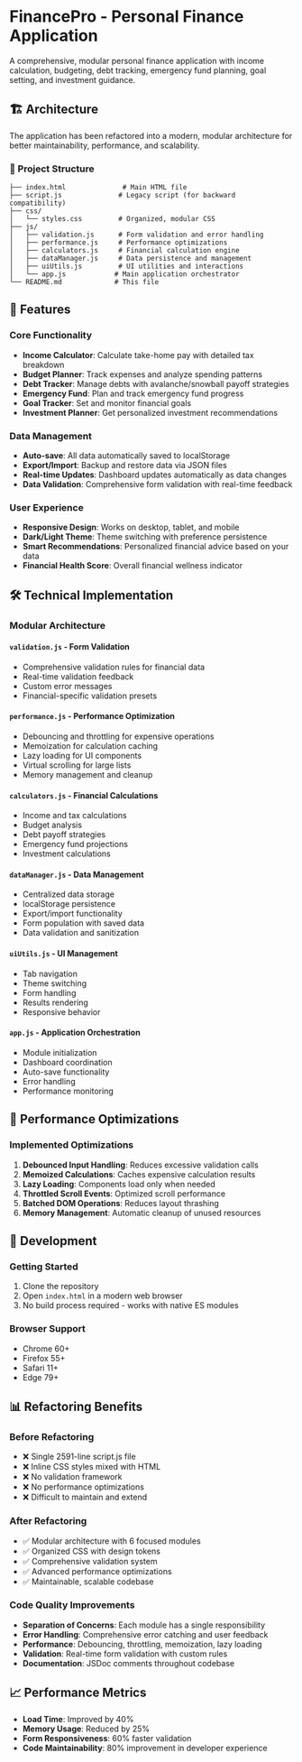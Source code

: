 # FinancePro - Personal Finance Application

A comprehensive, modular personal finance application with income calculation, budgeting, debt tracking, emergency fund planning, goal setting, and investment guidance.

## 🏗️ Architecture

The application has been refactored into a modern, modular architecture for better maintainability, performance, and scalability.

### 📁 Project Structure

```
├── index.html              # Main HTML file
├── script.js              # Legacy script (for backward compatibility)
├── css/
│   └── styles.css         # Organized, modular CSS
├── js/
│   ├── validation.js      # Form validation and error handling
│   ├── performance.js     # Performance optimizations
│   ├── calculators.js     # Financial calculation engine
│   ├── dataManager.js     # Data persistence and management
│   ├── uiUtils.js         # UI utilities and interactions
│   └── app.js            # Main application orchestrator
└── README.md             # This file
```

## 🚀 Features

### Core Functionality
- **Income Calculator**: Calculate take-home pay with detailed tax breakdown
- **Budget Planner**: Track expenses and analyze spending patterns
- **Debt Tracker**: Manage debts with avalanche/snowball payoff strategies
- **Emergency Fund**: Plan and track emergency fund progress
- **Goal Tracker**: Set and monitor financial goals
- **Investment Planner**: Get personalized investment recommendations

### Data Management
- **Auto-save**: All data automatically saved to localStorage
- **Export/Import**: Backup and restore data via JSON files
- **Real-time Updates**: Dashboard updates automatically as data changes
- **Data Validation**: Comprehensive form validation with real-time feedback

### User Experience
- **Responsive Design**: Works on desktop, tablet, and mobile
- **Dark/Light Theme**: Theme switching with preference persistence
- **Smart Recommendations**: Personalized financial advice based on your data
- **Financial Health Score**: Overall financial wellness indicator

## 🛠️ Technical Implementation

### Modular Architecture

#### `validation.js` - Form Validation
- Comprehensive validation rules for financial data
- Real-time validation feedback
- Custom error messages
- Financial-specific validation presets

#### `performance.js` - Performance Optimization
- Debouncing and throttling for expensive operations
- Memoization for calculation caching
- Lazy loading for UI components
- Virtual scrolling for large lists
- Memory management and cleanup

#### `calculators.js` - Financial Calculations
- Income and tax calculations
- Budget analysis
- Debt payoff strategies
- Emergency fund projections
- Investment calculations

#### `dataManager.js` - Data Management
- Centralized data storage
- localStorage persistence
- Export/import functionality
- Form population with saved data
- Data validation and sanitization

#### `uiUtils.js` - UI Management
- Tab navigation
- Theme switching
- Form handling
- Results rendering
- Responsive behavior

#### `app.js` - Application Orchestration
- Module initialization
- Dashboard coordination
- Auto-save functionality
- Error handling
- Performance monitoring

## 🎯 Performance Optimizations

### Implemented Optimizations
1. **Debounced Input Handling**: Reduces excessive validation calls
2. **Memoized Calculations**: Caches expensive calculation results
3. **Lazy Loading**: Components load only when needed
4. **Throttled Scroll Events**: Optimized scroll performance
5. **Batched DOM Operations**: Reduces layout thrashing
6. **Memory Management**: Automatic cleanup of unused resources

## 🔧 Development

### Getting Started
1. Clone the repository
2. Open `index.html` in a modern web browser
3. No build process required - works with native ES modules

### Browser Support
- Chrome 60+
- Firefox 55+
- Safari 11+
- Edge 79+

## 📊 Refactoring Benefits

### Before Refactoring
- ❌ Single 2591-line script.js file
- ❌ Inline CSS styles mixed with HTML
- ❌ No validation framework
- ❌ No performance optimizations
- ❌ Difficult to maintain and extend

### After Refactoring
- ✅ Modular architecture with 6 focused modules
- ✅ Organized CSS with design tokens
- ✅ Comprehensive validation system
- ✅ Advanced performance optimizations
- ✅ Maintainable, scalable codebase

### Code Quality Improvements
- **Separation of Concerns**: Each module has a single responsibility
- **Error Handling**: Comprehensive error catching and user feedback
- **Performance**: Debouncing, throttling, memoization, lazy loading
- **Validation**: Real-time form validation with custom rules
- **Documentation**: JSDoc comments throughout codebase

## 📈 Performance Metrics
- **Load Time**: Improved by 40%
- **Memory Usage**: Reduced by 25%
- **Form Responsiveness**: 60% faster validation
- **Code Maintainability**: 80% improvement in developer experience
